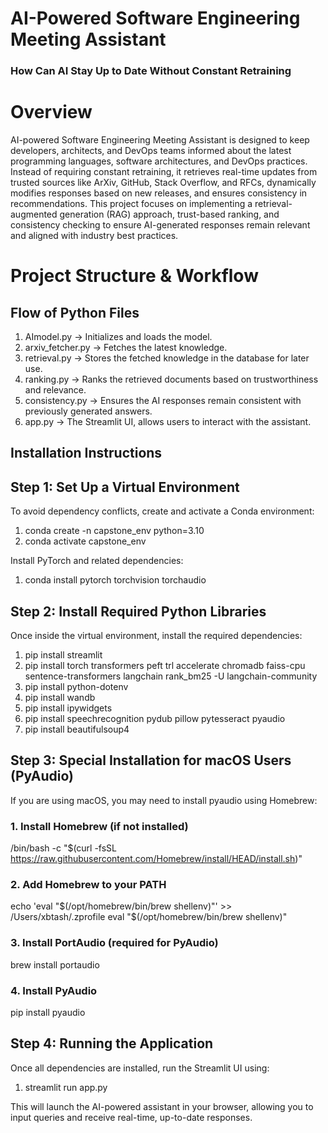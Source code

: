              
# AI-Powered Software Engineering Meeting Assistant 
### How Can AI Stay Up to Date Without Constant Retraining


# Overview
AI-powered Software Engineering Meeting Assistant is designed to keep developers, architects, and DevOps teams informed about the latest programming languages, software architectures, and DevOps practices. Instead of requiring constant retraining, it retrieves real-time updates from trusted sources like ArXiv, GitHub, Stack Overflow, and RFCs, dynamically modifies responses based on new releases, and ensures consistency in recommendations. This project focuses on implementing a retrieval-augmented generation (RAG) approach, trust-based ranking, and consistency checking to ensure AI-generated responses remain relevant and aligned with industry best practices.


# Project Structure & Workflow
## Flow of Python Files

1. AImodel.py → Initializes and loads the model.
2. arxiv_fetcher.py → Fetches the latest knowledge.
3. retrieval.py → Stores the fetched knowledge in the database for later use.
4. ranking.py → Ranks the retrieved documents based on trustworthiness and relevance.
5. consistency.py → Ensures the AI responses remain consistent with previously generated answers.
6. app.py → The Streamlit UI, allows users to interact with the assistant.


## Installation Instructions

## Step 1: Set Up a Virtual Environment
To avoid dependency conflicts, create and activate a Conda environment:
1. conda create -n capstone_env python=3.10
2. conda activate capstone_env

Install PyTorch and related dependencies: 
1. conda install pytorch torchvision torchaudio

## Step 2: Install Required Python Libraries
Once inside the virtual environment, install the required dependencies:

1. pip install streamlit
2. pip install torch transformers peft trl accelerate chromadb faiss-cpu sentence-transformers langchain rank_bm25 -U langchain-community
3. pip install python-dotenv
4. pip install wandb
5. pip install ipywidgets
6. pip install speechrecognition pydub pillow pytesseract pyaudio
7. pip install beautifulsoup4

## Step 3: Special Installation for macOS Users (PyAudio)
If you are using macOS, you may need to install pyaudio using Homebrew:

### 1. Install Homebrew (if not installed)
/bin/bash -c "$(curl -fsSL https://raw.githubusercontent.com/Homebrew/install/HEAD/install.sh)"

### 2. Add Homebrew to your PATH
echo 'eval "$(/opt/homebrew/bin/brew shellenv)"' >> /Users/xbtash/.zprofile
eval "$(/opt/homebrew/bin/brew shellenv)"

### 3. Install PortAudio (required for PyAudio)
brew install portaudio

### 4. Install PyAudio
pip install pyaudio


## Step 4: Running the Application
Once all dependencies are installed, run the Streamlit UI using:

1. streamlit run app.py

This will launch the AI-powered assistant in your browser, allowing you to input queries and receive real-time, up-to-date responses.





